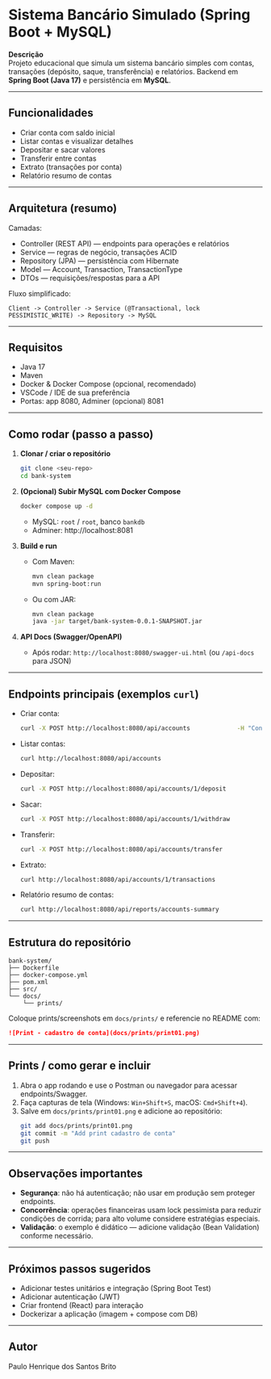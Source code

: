 # Sistema Bancário Simulado (Spring Boot + MySQL)

**Descrição**  
Projeto educacional que simula um sistema bancário simples com contas, transações (depósito, saque, transferência) e relatórios. Backend em **Spring Boot (Java 17)** e persistência em **MySQL**.

---

## Funcionalidades
- Criar conta com saldo inicial
- Listar contas e visualizar detalhes
- Depositar e sacar valores
- Transferir entre contas
- Extrato (transações por conta)
- Relatório resumo de contas

---

## Arquitetura (resumo)
Camadas:
- Controller (REST API) — endpoints para operações e relatórios
- Service — regras de negócio, transações ACID
- Repository (JPA) — persistência com Hibernate
- Model — Account, Transaction, TransactionType
- DTOs — requisições/respostas para a API

Fluxo simplificado:
```
Client -> Controller -> Service (@Transactional, lock PESSIMISTIC_WRITE) -> Repository -> MySQL
```

---

## Requisitos
- Java 17
- Maven
- Docker & Docker Compose (opcional, recomendado)
- VSCode / IDE de sua preferência
- Portas: app 8080, Adminer (opcional) 8081

---

## Como rodar (passo a passo)

1. **Clonar / criar o repositório**
   ```bash
   git clone <seu-repo>
   cd bank-system
   ```

2. **(Opcional) Subir MySQL com Docker Compose**
   ```bash
   docker compose up -d
   ```
   - MySQL: `root` / `root`, banco `bankdb`
   - Adminer: http://localhost:8081

3. **Build e run**
   - Com Maven:
     ```bash
     mvn clean package
     mvn spring-boot:run
     ```
   - Ou com JAR:
     ```bash
     mvn clean package
     java -jar target/bank-system-0.0.1-SNAPSHOT.jar
     ```

4. **API Docs (Swagger/OpenAPI)**
   - Após rodar: `http://localhost:8080/swagger-ui.html` (ou `/api-docs` para JSON)

---

## Endpoints principais (exemplos `curl`)

- Criar conta:
  ```bash
  curl -X POST http://localhost:8080/api/accounts             -H "Content-Type: application/json"             -d '{"holderName":"Alice","initialBalance":1000.00}'
  ```

- Listar contas:
  ```bash
  curl http://localhost:8080/api/accounts
  ```

- Depositar:
  ```bash
  curl -X POST http://localhost:8080/api/accounts/1/deposit             -H "Content-Type: application/json"             -d '{"amount":100.00,"description":"Depósito"}'
  ```

- Sacar:
  ```bash
  curl -X POST http://localhost:8080/api/accounts/1/withdraw             -H "Content-Type: application/json"             -d '{"amount":50.00,"description":"Saque"}'
  ```

- Transferir:
  ```bash
  curl -X POST http://localhost:8080/api/accounts/transfer             -H "Content-Type: application/json"             -d '{"fromAccountId":1,"toAccountId":2,"amount":200.00,"description":"Transfer"}'
  ```

- Extrato:
  ```bash
  curl http://localhost:8080/api/accounts/1/transactions
  ```

- Relatório resumo de contas:
  ```bash
  curl http://localhost:8080/api/reports/accounts-summary
  ```

---

## Estrutura do repositório
```
bank-system/
├── Dockerfile
├── docker-compose.yml
├── pom.xml
├── src/
└── docs/
    └── prints/
```
Coloque prints/screenshots em `docs/prints/` e referencie no README com:
```md
![Print - cadastro de conta](docs/prints/print01.png)
```

---

## Prints / como gerar e incluir
1. Abra o app rodando e use o Postman ou navegador para acessar endpoints/Swagger.
2. Faça capturas de tela (Windows: `Win+Shift+S`, macOS: `Cmd+Shift+4`).
3. Salve em `docs/prints/print01.png` e adicione ao repositório:
   ```bash
   git add docs/prints/print01.png
   git commit -m "Add print cadastro de conta"
   git push
   ```

---

## Observações importantes
- **Segurança**: não há autenticação; não usar em produção sem proteger endpoints.
- **Concorrência**: operações financeiras usam lock pessimista para reduzir condições de corrida; para alto volume considere estratégias especiais.
- **Validação**: o exemplo é didático — adicione validação (Bean Validation) conforme necessário.

---

## Próximos passos sugeridos
- Adicionar testes unitários e integração (Spring Boot Test)
- Adicionar autenticação (JWT)
- Criar frontend (React) para interação
- Dockerizar a aplicação (imagem + compose com DB)

---

## Autor
Paulo Henrique dos Santos Brito
